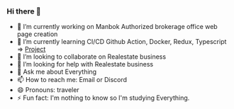 ### Hi there 👋

- 🔭 I’m currently working on Manbok Authorized brokerage office web page creation
- 🌱 I’m currently learning CI/CD Github Action, Docker, Redux, Typescript
  => [Project](http://wacatbucket.s3-website.ap-northeast-2.amazonaws.com/)   
- 👯 I’m looking to collaborate on Realestate business
- 🤔 I’m looking for help with Realestate business
- 💬 Ask me about Everything
- 📫 How to reach me: Email or Discord
- 😄 Pronouns: traveler
- ⚡ Fun fact: I'm nothing to know so I'm studying Everything.
